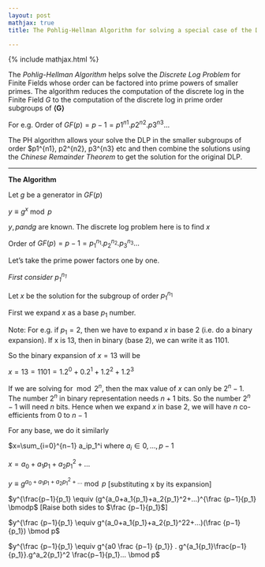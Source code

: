 ```yaml
---
layout: post
mathjax: true
title: The Pohlig-Hellman Algorithm for solving a special case of the Discrete Log Problem

---
```


{% include mathjax.html %}

The *Pohlig-Hellman Algorithm* helps solve the *Discrete Log Problem* for Finite Fields whose order can be factored into prime powers of smaller primes. The algorithm reduces the computation of the discrete log in the Finite Field $G$ to the computation of the discrete log in prime order subgroups of **⟨G⟩**

For e.g. Order of $GF(p)=p−1=p1^{n1}.p2^{n2}.p3^{n3}…$

The PH algorithm allows your solve the DLP in the smaller subgroups of order $p1^{n1}, p2^{n2}, p3^{n3} etc and then combine the solutions using the *Chinese Remainder Theorem* to get the solution for the original DLP.    

---   

**The Algorithm**

Let $g$ be a generator in $GF(p)$

$y \equiv g^x \bmod p$

$y, p and g$ are known. The discrete log problem here is to find $x$

Order of $GF(p)=p−1=p_1^{n_1}.p_2^{n_2}.p_3^{n_3}…$

Let’s take the prime power factors one by one.  

*First consider $p_1^{n_1}$*

Let $x$ be the solution for the subgroup of order $p_1^{n_1}$

First we expand $x$ as a base $p_1$ number.

Note: For e.g. if $p_1=2$, then we have to expand $x$ in base 2 (i.e. do a binary expansion). If x is 13, then in binary (base 2), we can write it as $1101$.

So the binary expansion of $x=13$ will be

$x=13=1101=1 . 2^0 + 0. 2^1 + 1.2^2 + 1.2^3$

If we are solving for $\bmod 2^n$, then the max value of $x$ can only be $2^n −1$. The number $2^n$ in binary representation needs $n+1$ bits. So the number $2^n −1$ will need $n$ bits. Hence when we expand $x$ in base 2, we will have $n$ co-efficients from $0$ to $n−1$

For any base, we do it similarly

$x=\sum_{i=0}^{n−1} a_ip_1^i where $a_i \in {0,…,p−1}$

$x=a_0+ a_1p_1 + a_2{p_1}^2 +…$

$y \equiv g^{a_0+ a_1{p_1}+ a_2{p_1}^2+…} \bmod p$ [substituting x by its expansion]

$y^{\frac{p−1}{p_1} \equiv (g^{a_0+a_1{p_1}+a_2{p_1}^2+…)^{\frac {p−1}{p_1} \bmodp$ [Raise both sides to $\frac {p−1}{p_1}$]

$y^{\frac {p−1}{p_1} \equiv g^(a_0+a_1{p_1}+a_2{p_1}^22+…)(\frac {p−1}{p_1}) \bmod p$

$y^{\frac {p−1}{p_1} \equiv g^{a0 \frac {p−1} {p_1}} . g^{a_1{p_1}\frac{p−1}{p_1}}.g^a_2{p_1}^2 \frac{p−1}{p_1}… \bmod p$




